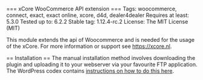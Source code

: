 === xCore WooCommerce API extension ===
Tags: woocommerce, connect, exact, exact online, xcore, d4d, dealer4dealer
Requires at least: 5.3.0
Tested up to: 6.2.2
Stable tag: 1.12.4-rc.2
License: The MIT License (MIT)

This module extends the api of Woocommerce and is needed for the usage of the xCore. For more information or support see https://xcore.nl.

== Installation ==
The manual installation method involves downloading the plugin and uploading it to your webserver via your favourite FTP application. The WordPress codex contains [instructions on how to do this here](https://wordpress.org/support/article/managing-plugins/#manual-plugin-installation).
